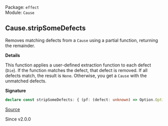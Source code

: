 Package: `effect`<br />
Module: `Cause`<br />

## Cause.stripSomeDefects

Removes matching defects from a `Cause` using a partial function, returning
the remainder.

**Details**

This function applies a user-defined extraction function to each defect
(`Die`). If the function matches the defect, that defect is removed. If all
defects match, the result is `None`. Otherwise, you get a `Cause` with the
unmatched defects.

**Signature**

```ts
declare const stripSomeDefects: { (pf: (defect: unknown) => Option.Option<unknown>): <E>(self: Cause<E>) => Option.Option<Cause<E>>; <E>(self: Cause<E>, pf: (defect: unknown) => Option.Option<unknown>): Option.Option<Cause<E>>; }
```

[Source](https://github.com/Effect-TS/effect/tree/main/packages/effect/src/Cause.ts#L980)

Since v2.0.0